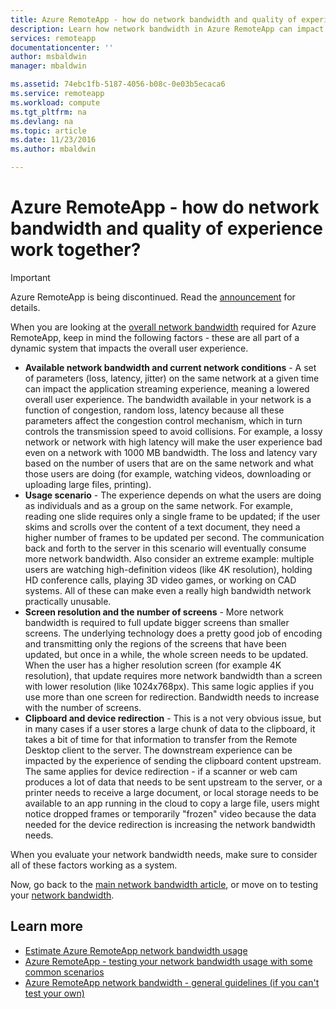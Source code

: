 ```yaml
---
title: Azure RemoteApp - how do network bandwidth and quality of experience work together? | Microsoft Docs
description: Learn how network bandwidth in Azure RemoteApp can impact your user's quality of experience.
services: remoteapp
documentationcenter: ''
author: msbaldwin
manager: mbaldwin

ms.assetid: 74ebc1fb-5187-4056-b08c-0e03b5ecaca6
ms.service: remoteapp
ms.workload: compute
ms.tgt_pltfrm: na
ms.devlang: na
ms.topic: article
ms.date: 11/23/2016
ms.author: mbaldwin

---
```

# Azure RemoteApp - how do network bandwidth and quality of experience work together?
> [!IMPORTANT]
> Azure RemoteApp is being discontinued. Read the [announcement](https://go.microsoft.com/fwlink/?linkid=821148) for details.
> 
> 

When you are looking at the [overall network bandwidth](remoteapp-bandwidth.md) required for Azure RemoteApp, keep in mind the following factors - these are all part of a dynamic system that impacts the overall user experience. 

* **Available network bandwidth and current network conditions** - A set of parameters (loss, latency, jitter) on the same network at a given time can impact the application streaming experience, meaning a lowered overall user experience. The bandwidth available in your network is a function of congestion, random loss, latency because all these parameters affect the congestion control mechanism, which in turn controls the transmission speed to avoid collisions.  For example, a lossy network or network with high latency will make the user experience bad even on a network with 1000 MB bandwidth. The loss and latency vary based on the number of users that are on the same network and what those users are doing (for example, watching videos, downloading or uploading large files, printing).
* **Usage scenario** - The experience depends on what the users are doing as individuals and as a group on the same network. For example, reading one slide requires only a single frame to be updated; if the user skims and scrolls over the content of a text document, they need a higher number of frames to be updated per second. The communication back and forth to the server in this scenario will eventually consume more network bandwidth. Also consider an extreme example: multiple users are watching high-definition videos (like 4K resolution), holding HD conference calls, playing 3D video games, or working on CAD systems. All of these can make even a really high bandwidth network practically unusable.
* **Screen resolution and the number of screens** - More network bandwidth is required to full update bigger screens than smaller screens. The underlying technology does a pretty good job of encoding and transmitting only the regions of the screens that have been updated, but once in a while, the whole screen needs to be updated. When the user has a higher resolution screen (for example 4K resolution), that update requires more network bandwidth than a screen with lower resolution (like 1024x768px). This same logic applies if you use more than one screen for redirection. Bandwidth needs to increase with the number of screens.
* **Clipboard and device redirection** - This is a not very obvious issue, but in many cases if a user stores a large chunk of data to the clipboard, it takes a bit of time for that information to transfer from the Remote Desktop client to the server. The downstream experience can be impacted by the experience of sending the clipboard content upstream. The same applies for device redirection - if a scanner or web cam produces a lot of data that needs to be sent upstream to the server, or a printer needs to receive a large document, or local storage needs to be available to an app running in the cloud to copy a large file, users might notice dropped frames or temporarily "frozen" video because the data needed for the device redirection is increasing the network bandwidth needs. 

When you evaluate your network bandwidth needs, make sure to consider all of these factors working as a system.

Now, go back to the [main network bandwidth article](remoteapp-bandwidth.md), or move on to testing your [network bandwidth](remoteapp-bandwidthtests.md).

## Learn more
* [Estimate Azure RemoteApp network bandwidth usage](remoteapp-bandwidth.md)
* [Azure RemoteApp - testing your network bandwidth usage with some common scenarios](remoteapp-bandwidthtests.md)
* [Azure RemoteApp network bandwidth - general guidelines (if you can't test your own)](remoteapp-bandwidthguidelines.md)


